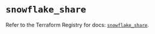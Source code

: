 # `snowflake_share`

Refer to the Terraform Registry for docs: [`snowflake_share`](https://registry.terraform.io/providers/snowflake-labs/snowflake/0.87.0/docs/resources/share).
